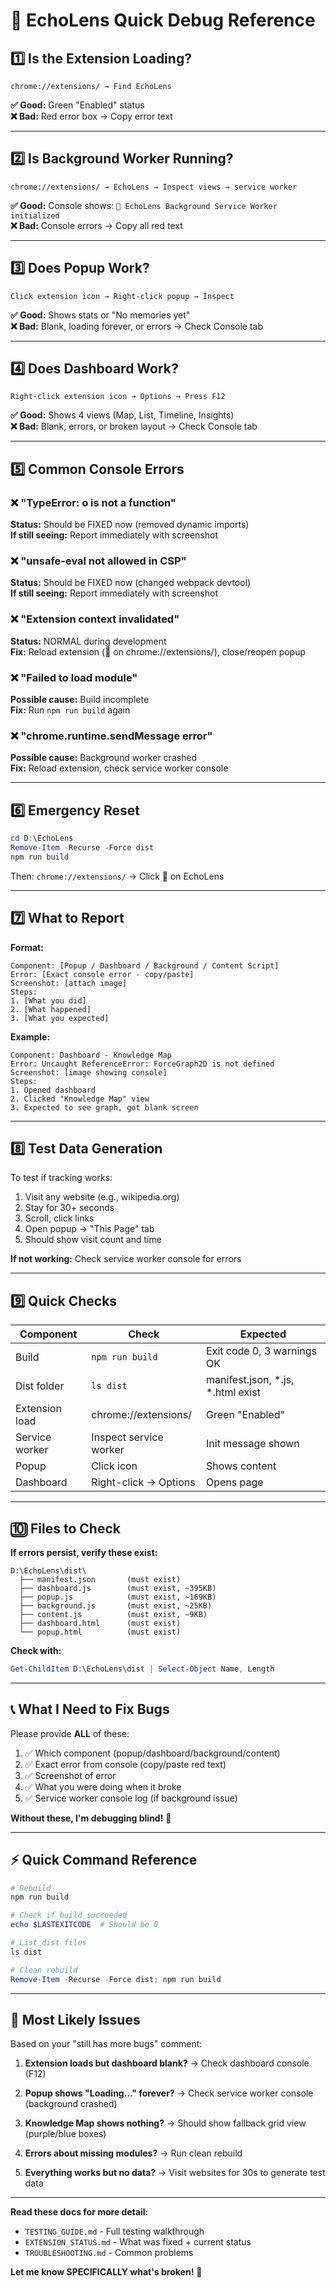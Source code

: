 # 🚨 EchoLens Quick Debug Reference

## 1️⃣ Is the Extension Loading?

```
chrome://extensions/ → Find EchoLens
```

**✅ Good:** Green "Enabled" status  
**❌ Bad:** Red error box → Copy error text

---

## 2️⃣ Is Background Worker Running?

```
chrome://extensions/ → EchoLens → Inspect views → service worker
```

**✅ Good:** Console shows: `🌌 EchoLens Background Service Worker initialized`  
**❌ Bad:** Console errors → Copy all red text

---

## 3️⃣ Does Popup Work?

```
Click extension icon → Right-click popup → Inspect
```

**✅ Good:** Shows stats or "No memories yet"  
**❌ Bad:** Blank, loading forever, or errors → Check Console tab

---

## 4️⃣ Does Dashboard Work?

```
Right-click extension icon → Options → Press F12
```

**✅ Good:** Shows 4 views (Map, List, Timeline, Insights)  
**❌ Bad:** Blank, errors, or broken layout → Check Console tab

---

## 5️⃣ Common Console Errors

### ❌ "TypeError: o is not a function"
**Status:** Should be FIXED now (removed dynamic imports)  
**If still seeing:** Report immediately with screenshot

### ❌ "unsafe-eval not allowed in CSP"
**Status:** Should be FIXED now (changed webpack devtool)  
**If still seeing:** Report immediately with screenshot

### ❌ "Extension context invalidated"
**Status:** NORMAL during development  
**Fix:** Reload extension (🔄 on chrome://extensions/), close/reopen popup

### ❌ "Failed to load module"
**Possible cause:** Build incomplete  
**Fix:** Run `npm run build` again

### ❌ "chrome.runtime.sendMessage error"
**Possible cause:** Background worker crashed  
**Fix:** Reload extension, check service worker console

---

## 6️⃣ Emergency Reset

```powershell
cd D:\EchoLens
Remove-Item -Recurse -Force dist
npm run build
```

Then: `chrome://extensions/` → Click 🔄 on EchoLens

---

## 7️⃣ What to Report

**Format:**
```
Component: [Popup / Dashboard / Background / Content Script]
Error: [Exact console error - copy/paste]
Screenshot: [attach image]
Steps:
1. [What you did]
2. [What happened]
3. [What you expected]
```

**Example:**
```
Component: Dashboard - Knowledge Map
Error: Uncaught ReferenceError: ForceGraph2D is not defined
Screenshot: [image showing console]
Steps:
1. Opened dashboard
2. Clicked "Knowledge Map" view
3. Expected to see graph, got blank screen
```

---

## 8️⃣ Test Data Generation

To test if tracking works:

1. Visit any website (e.g., wikipedia.org)
2. Stay for 30+ seconds
3. Scroll, click links
4. Open popup → "This Page" tab
5. Should show visit count and time

**If not working:** Check service worker console for errors

---

## 9️⃣ Quick Checks

| Component | Check | Expected |
|-----------|-------|----------|
| Build | `npm run build` | Exit code 0, 3 warnings OK |
| Dist folder | `ls dist` | manifest.json, *.js, *.html exist |
| Extension load | chrome://extensions/ | Green "Enabled" |
| Service worker | Inspect service worker | Init message shown |
| Popup | Click icon | Shows content |
| Dashboard | Right-click → Options | Opens page |

---

## 🔟 Files to Check

**If errors persist, verify these exist:**
```
D:\EchoLens\dist\
  ├── manifest.json       (must exist)
  ├── dashboard.js        (must exist, ~395KB)
  ├── popup.js            (must exist, ~169KB)
  ├── background.js       (must exist, ~25KB)
  ├── content.js          (must exist, ~9KB)
  ├── dashboard.html      (must exist)
  └── popup.html          (must exist)
```

**Check with:**
```powershell
Get-ChildItem D:\EchoLens\dist | Select-Object Name, Length
```

---

## 📞 What I Need to Fix Bugs

Please provide **ALL** of these:

1. ✅ Which component (popup/dashboard/background/content)
2. ✅ Exact error from console (copy/paste red text)
3. ✅ Screenshot of error
4. ✅ What you were doing when it broke
5. ✅ Service worker console log (if background issue)

**Without these, I'm debugging blind!** 🙏

---

## ⚡ Quick Command Reference

```powershell
# Rebuild
npm run build

# Check if build succeeded
echo $LASTEXITCODE  # Should be 0

# List dist files
ls dist

# Clean rebuild
Remove-Item -Recurse -Force dist; npm run build
```

---

## 🎯 Most Likely Issues

Based on your "still has more bugs" comment:

1. **Extension loads but dashboard blank?**
   → Check dashboard console (F12)

2. **Popup shows "Loading..." forever?**
   → Check service worker console (background crashed)

3. **Knowledge Map shows nothing?**
   → Should show fallback grid view (purple/blue boxes)

4. **Errors about missing modules?**
   → Run clean rebuild

5. **Everything works but no data?**
   → Visit websites for 30s to generate test data

---

**Read these docs for more detail:**
- `TESTING_GUIDE.md` - Full testing walkthrough
- `EXTENSION_STATUS.md` - What was fixed + current status
- `TROUBLESHOOTING.md` - Common problems

**Let me know SPECIFICALLY what's broken!** 🔧